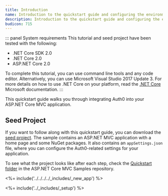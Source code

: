 ```yaml
---
title: Introduction
name: Introduction to the quickstart guide and configuring the environment
description: Introduction to the quickstart guide and configuring the environment.
budicon: 715
---
```


::: panel System requirements
This tutorial and seed project have been tested with the following:
* .NET Core SDK 2.0
* .NET Core 2.0
* ASP.NET Core 2.0

To complete this tutorial, you can use command line tools and any code editor. Alternatively, you can use Microsoft Visual Studio 2017 Update 3. For more details on how to use .NET Core on your platform, read the [.NET Core](https://www.microsoft.com/net/core) Microsoft documentation.
:::

This quickstart guide walks you through integrating Auth0 into your ASP.NET Core MVC application.

## Seed Project

If you want to follow along with this quickstart guide, you can download the [seed project](https://github.com/auth0-samples/auth0-aspnetcore-mvc-samples/tree/master/Quickstart/00-Starter-Seed). The sample contains an ASP.NET MVC application with a home page and some NuGet packages. It also contains an `appSettings.json` file, where you can configure the Auth0-related settings for your application.

To see what the project looks like after each step, check the [Quickstart folder](https://github.com/auth0-samples/auth0-aspnetcore-mvc-samples/tree/master/Quickstart) in the ASP.NET Core MVC Samples repository.

<%= include('../../../../_includes/_new_app') %>

<%= include('../_includes/_setup') %>